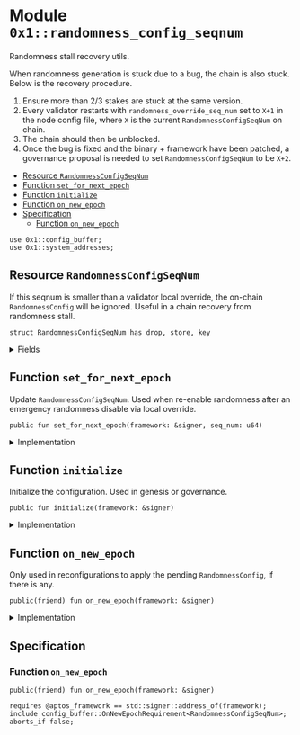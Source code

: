 
<a id="0x1_randomness_config_seqnum"></a>

# Module `0x1::randomness_config_seqnum`

Randomness stall recovery utils.

When randomness generation is stuck due to a bug, the chain is also stuck. Below is the recovery procedure.
1. Ensure more than 2/3 stakes are stuck at the same version.
1. Every validator restarts with <code>randomness_override_seq_num</code> set to <code>X&#43;1</code> in the node config file,
where <code>X</code> is the current <code>RandomnessConfigSeqNum</code> on chain.
1. The chain should then be unblocked.
1. Once the bug is fixed and the binary + framework have been patched,
a governance proposal is needed to set <code>RandomnessConfigSeqNum</code> to be <code>X&#43;2</code>.


-  [Resource `RandomnessConfigSeqNum`](#0x1_randomness_config_seqnum_RandomnessConfigSeqNum)
-  [Function `set_for_next_epoch`](#0x1_randomness_config_seqnum_set_for_next_epoch)
-  [Function `initialize`](#0x1_randomness_config_seqnum_initialize)
-  [Function `on_new_epoch`](#0x1_randomness_config_seqnum_on_new_epoch)
-  [Specification](#@Specification_0)
    -  [Function `on_new_epoch`](#@Specification_0_on_new_epoch)


<pre><code>use 0x1::config_buffer;<br/>use 0x1::system_addresses;<br/></code></pre>



<a id="0x1_randomness_config_seqnum_RandomnessConfigSeqNum"></a>

## Resource `RandomnessConfigSeqNum`

If this seqnum is smaller than a validator local override, the on-chain <code>RandomnessConfig</code> will be ignored.
Useful in a chain recovery from randomness stall.


<pre><code>struct RandomnessConfigSeqNum has drop, store, key<br/></code></pre>



<details>
<summary>Fields</summary>


<dl>
<dt>
<code>seq_num: u64</code>
</dt>
<dd>

</dd>
</dl>


</details>

<a id="0x1_randomness_config_seqnum_set_for_next_epoch"></a>

## Function `set_for_next_epoch`

Update <code>RandomnessConfigSeqNum</code>.
Used when re-enable randomness after an emergency randomness disable via local override.


<pre><code>public fun set_for_next_epoch(framework: &amp;signer, seq_num: u64)<br/></code></pre>



<details>
<summary>Implementation</summary>


<pre><code>public fun set_for_next_epoch(framework: &amp;signer, seq_num: u64) &#123;<br/>    system_addresses::assert_aptos_framework(framework);<br/>    config_buffer::upsert(RandomnessConfigSeqNum &#123; seq_num &#125;);<br/>&#125;<br/></code></pre>



</details>

<a id="0x1_randomness_config_seqnum_initialize"></a>

## Function `initialize`

Initialize the configuration. Used in genesis or governance.


<pre><code>public fun initialize(framework: &amp;signer)<br/></code></pre>



<details>
<summary>Implementation</summary>


<pre><code>public fun initialize(framework: &amp;signer) &#123;<br/>    system_addresses::assert_aptos_framework(framework);<br/>    if (!exists&lt;RandomnessConfigSeqNum&gt;(@aptos_framework)) &#123;<br/>        move_to(framework, RandomnessConfigSeqNum &#123; seq_num: 0 &#125;)<br/>    &#125;<br/>&#125;<br/></code></pre>



</details>

<a id="0x1_randomness_config_seqnum_on_new_epoch"></a>

## Function `on_new_epoch`

Only used in reconfigurations to apply the pending <code>RandomnessConfig</code>, if there is any.


<pre><code>public(friend) fun on_new_epoch(framework: &amp;signer)<br/></code></pre>



<details>
<summary>Implementation</summary>


<pre><code>public(friend) fun on_new_epoch(framework: &amp;signer) acquires RandomnessConfigSeqNum &#123;<br/>    system_addresses::assert_aptos_framework(framework);<br/>    if (config_buffer::does_exist&lt;RandomnessConfigSeqNum&gt;()) &#123;<br/>        let new_config &#61; config_buffer::extract&lt;RandomnessConfigSeqNum&gt;();<br/>        if (exists&lt;RandomnessConfigSeqNum&gt;(@aptos_framework)) &#123;<br/>            &#42;borrow_global_mut&lt;RandomnessConfigSeqNum&gt;(@aptos_framework) &#61; new_config;<br/>        &#125; else &#123;<br/>            move_to(framework, new_config);<br/>        &#125;<br/>    &#125;<br/>&#125;<br/></code></pre>



</details>

<a id="@Specification_0"></a>

## Specification


<a id="@Specification_0_on_new_epoch"></a>

### Function `on_new_epoch`


<pre><code>public(friend) fun on_new_epoch(framework: &amp;signer)<br/></code></pre>




<pre><code>requires @aptos_framework &#61;&#61; std::signer::address_of(framework);<br/>include config_buffer::OnNewEpochRequirement&lt;RandomnessConfigSeqNum&gt;;<br/>aborts_if false;<br/></code></pre>


[move-book]: https://aptos.dev/move/book/SUMMARY
